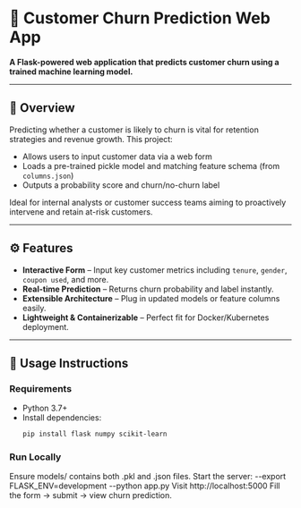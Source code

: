 # 🚀 Customer Churn Prediction Web App

**A Flask-powered web application that predicts customer churn using a trained machine learning model.**

---

## 🧠 Overview

Predicting whether a customer is likely to churn is vital for retention strategies and revenue growth. This project:

- Allows users to input customer data via a web form  
- Loads a pre-trained pickle model and matching feature schema (from `columns.json`)  
- Outputs a probability score and churn/no-churn label  

Ideal for internal analysts or customer success teams aiming to proactively intervene and retain at-risk customers.

---

## ⚙️ Features

- **Interactive Form** – Input key customer metrics including `tenure`, `gender`, `coupon used`, and more.  
- **Real-time Prediction** – Returns churn probability and label instantly.  
- **Extensible Architecture** – Plug in updated models or feature columns easily.  
- **Lightweight & Containerizable** – Perfect fit for Docker/Kubernetes deployment.

---

## 📝 Usage Instructions

### Requirements

- Python 3.7+  
- Install dependencies:
  ```bash
  pip install flask numpy scikit-learn

### Run Locally
Ensure models/ contains both .pkl and .json files.
Start the server:
--export FLASK_ENV=development
--python app.py
Visit http://localhost:5000
Fill the form -> submit -> view churn prediction.
